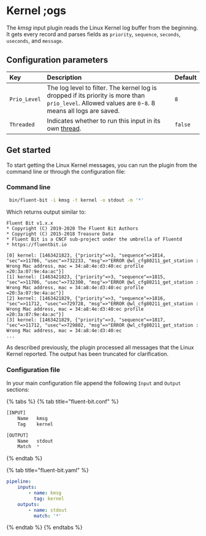 # Kernel ;ogs

The _kmsg_ input plugin reads the Linux Kernel log buffer from the beginning. It gets every record and parses fields as `priority`, `sequence`, `seconds`, `useconds`, and `message`.

## Configuration parameters

| Key | Description | Default |
| :--- | :--- | :--- |
| `Prio_Level` | The log level to filter. The kernel log is dropped if its priority is more than `prio_level`. Allowed values are `0`-`8`. 8 means all logs are saved. | `8` |
| `Threaded` | Indicates whether to run this input in its own [thread](../../administration/multithreading.md#inputs). | `false` |

## Get started

To start getting the Linux Kernel messages, you can run the plugin from the command line or through the configuration file:

### Command line

```bash
 bin/fluent-bit -i kmsg -t kernel -o stdout -m '*'
```

Which returns output similar to:

```text
Fluent Bit v1.x.x
* Copyright (C) 2019-2020 The Fluent Bit Authors
* Copyright (C) 2015-2018 Treasure Data
* Fluent Bit is a CNCF sub-project under the umbrella of Fluentd
* https://fluentbit.io

[0] kernel: [1463421823, {"priority"=>3, "sequence"=>1814, "sec"=>11706, "usec"=>732233, "msg"=>"ERROR @wl_cfg80211_get_station : Wrong Mac address, mac = 34:a8:4e:d3:40:ec profile =20:3a:07:9e:4a:ac"}]
[1] kernel: [1463421823, {"priority"=>3, "sequence"=>1815, "sec"=>11706, "usec"=>732300, "msg"=>"ERROR @wl_cfg80211_get_station : Wrong Mac address, mac = 34:a8:4e:d3:40:ec profile =20:3a:07:9e:4a:ac"}]
[2] kernel: [1463421829, {"priority"=>3, "sequence"=>1816, "sec"=>11712, "usec"=>729728, "msg"=>"ERROR @wl_cfg80211_get_station : Wrong Mac address, mac = 34:a8:4e:d3:40:ec profile =20:3a:07:9e:4a:ac"}]
[3] kernel: [1463421829, {"priority"=>3, "sequence"=>1817, "sec"=>11712, "usec"=>729802, "msg"=>"ERROR @wl_cfg80211_get_station : Wrong Mac address, mac = 34:a8:4e:d3:40:ec
...
```

As described previously, the plugin processed all messages that the Linux Kernel reported. The output has been truncated for clarification.

### Configuration file

In your main configuration file append the following `Input` and `Output` sections:

{% tabs %}
{% tab title="fluent-bit.conf" %}

```python
[INPUT]
    Name   kmsg
    Tag    kernel

[OUTPUT]
    Name   stdout
    Match  *
```

{% endtab %}

{% tab title="fluent-bit.yaml" %}

```yaml
pipeline:
    inputs:
        - name: kmsg
          tag: kernel
    outputs:
        - name: stdout
          match: '*'
```

{% endtab %}
{% endtabs %}
